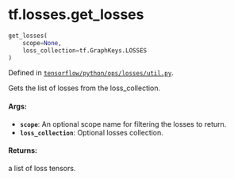 <div itemscope itemtype="http://developers.google.com/ReferenceObject">
<meta itemprop="name" content="tf.losses.get_losses" />
</div>

# tf.losses.get_losses

``` python
get_losses(
    scope=None,
    loss_collection=tf.GraphKeys.LOSSES
)
```



Defined in [`tensorflow/python/ops/losses/util.py`](https://www.tensorflow.org/code/tensorflow/python/ops/losses/util.py).

Gets the list of losses from the loss_collection.

#### Args:

* <b>`scope`</b>: An optional scope name for filtering the losses to return.
* <b>`loss_collection`</b>: Optional losses collection.


#### Returns:

a list of loss tensors.